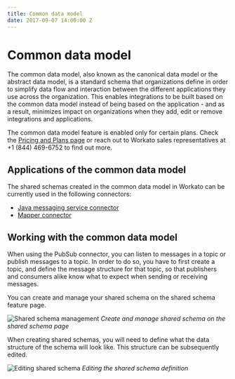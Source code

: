 ```yaml
---
title: Common data model
date: 2017-09-07 14:00:00 Z
---
```


# Common data model
The common data model, also known as the canonical data model or the abstract data model, is a standard schema that organizations define in order to simplify data flow and interaction between the different applications they use across the organization. This enables integrations to be built based on the common data model instead of being based on the application - and as a result, minimizes impact on organizations when they add, edit or remove integrations and applications.

The common data model feature is enabled only for certain plans. Check the [Pricing and Plans page](https://www.workato.com/pricing?audience=general) or reach out to Workato sales representatives at +1 (844) 469-6752 to find out more.

## Applications of the common data model
The shared schemas created in the common data model in Workato can be currently used in the following connectors:

- [Java messaging service connector](/connectors/jms.md)
- [Mapper connector](/connectors.md/mapper.md)

## Working with the common data model
When using the PubSub connector, you can listen to messages in a topic or publish messages to a topic. In order to do so, you have to first create a topic, and define the message structure for that topic, so that publishers and consumers alike know what to expect when sending or receiving messages.

You can create and manage your shared schema on the shared schema feature page.

![Shared schema management](/assets/images/features/data-masking/shared-schema-management.png)
*Create and manage shared schema on the shared schema page*

When creating shared schemas, you will need to define what the data structure of the schema will look like. This structure can be subsequently edited.

![Editing shared schema](/assets/images/features/data-masking/editing-schema.gif)
*Editing the shared schema definition*
